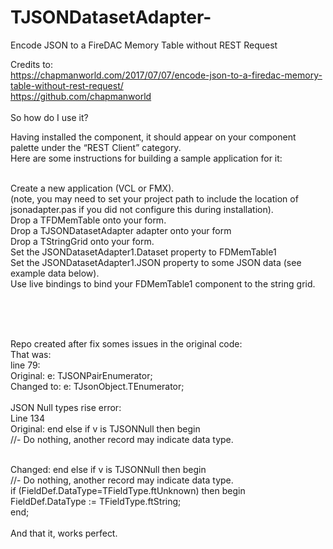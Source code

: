 # TJSONDatasetAdapter-
Encode JSON to a FireDAC Memory Table without REST Request


Credits to:<br>
https://chapmanworld.com/2017/07/07/encode-json-to-a-firedac-memory-table-without-rest-request/ <br>
https://github.com/chapmanworld
<br><br>
So how do I use it?<br>

Having installed the component, it should appear on your component palette under the “REST Client” category.<br>
Here are some instructions for building a sample application for it:<br><br>

Create a new application (VCL or FMX).<br>
(note, you may need to set your project path to include the location of jsonadapter.pas if you did not configure this during installation).<br>
Drop a TFDMemTable onto your form.<br>
Drop a TJSONDatasetAdapter adapter onto your form<br>
Drop a TStringGrid onto your form.<br>
Set the JSONDatasetAdapter1.Dataset property to FDMemTable1<br>
Set the JSONDatasetAdapter1.JSON property to some JSON data (see example data below).<br>
Use live bindings to bind your FDMemTable1 component to the string grid.<br>

<br><br><br>

Repo created after fix somes issues in the original code:<br>
That was:<br>
line 79:<br>
Original: e: TJSONPairEnumerator;<br>
Changed to:  e: TJsonObject.TEnumerator;<br>
<br>
JSON Null types rise error:<br>
Line 134<br>
Original: end else if v is TJSONNull then begin<br>
          //- Do nothing, another record may indicate data type.<br><br>
          
Changed: end else if v is TJSONNull then begin<br>
          //- Do nothing, another record may indicate data type.<br>
          if (FieldDef.DataType=TFieldType.ftUnknown) then begin<br>
            FieldDef.DataType := TFieldType.ftString;<br>
          end;<br>
          <br>
 And that it, works perfect.<br>
          
          
          
          
          
          
          
          
          
